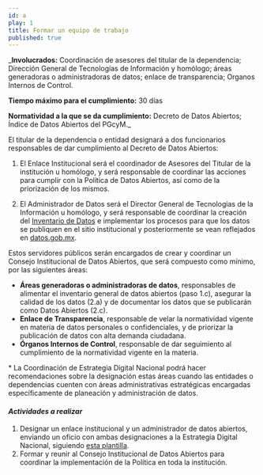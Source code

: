 ```yaml
---
id: a
play: 1
title: Formar un equipo de trabajo
published: true
---
```


_**Involucrados:** Coordinación de asesores del titular de la dependencia; Dirección General de Tecnologías de Información y homólogo; áreas generadoras o administradoras de datos; enlace de transparencia; Organos Internos de Control.

**Tiempo máximo para el cumplimiento:** 30 días

**Normatividad a la que  se da cumplimiento:** Decreto de Datos Abiertos; Índice de Datos Abiertos del PGcyM._

El titular de la dependencia o entidad designará a dos funcionarios responsables de dar cumplimiento al Decreto de Datos Abiertos:

1. El Enlace Institucional será el coordinador de Asesores del Titular de la institución u homólogo, y será responsable de coordinar las acciones para cumplir con la Política de Datos Abiertos, así como de la priorización de los mismos.

2. El Administrador de Datos será el Director General de Tecnologías de la Información  u homólogo, y será responsable de coordinar la creación del [Inventario de Datos](http://mxabierto.github.io/guia/#play2) e implementar los procesos para que los datos se publiquen en el sitio institucional y posteriormente se vean reflejados en [datos.gob.mx](http://datos.gob.mx/).

Estos servidores públicos serán encargados de crear y coordinar un Consejo Institucional de Datos Abiertos, que será compuesto como mínimo, por las siguientes áreas:

* **Áreas generadoras o administradoras de datos**, responsables de alimentar el inventario general de datos abiertos (paso 1.c), asegurar la calidad de los datos (2.a) y de documentar los datos que se publicarán como Datos Abiertos (2.c).
* **Enlace de Transparencia**, responsable de velar la normatividad vigente en materia de datos personales o confidenciales, y de priorizar la publicación de datos con alta demanda ciudadana.  
* **Órganos Internos de Control**, responsable de dar seguimiento al cumplimiento de la normatividad vigente en la materia.


\* La Coordinación de Estrategia Digital Nacional podrá hacer recomendaciones sobre la designación estas áreas cuando las entidades o dependencias cuenten con áreas administrativas estratégicas encargadas específicamente de planeación y administración de datos.

#### _Actividades a realizar_

1. Designar un enlace institucional y un administrador de datos abiertos, enviando un oficio con ambas designaciones a la Estrategia Digital Nacional, siguiendo [esta plantilla](https://docs.google.com/document/d/1zTDpf0oW9ooxo2v1W5nQv5ZHAeFL0ss5_6fvhzeGG9g/edit?usp=sharing).
2. Formar y reunir al Consejo Institucional de Datos Abiertos para coordinar la implementación de la Política en toda la institución.